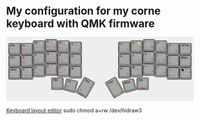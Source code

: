 # My configuration for my corne keyboard with QMK firmware
![Plan de estudios](https://github.com/Kochq/myCorne/blob/master/assets/corne%2C-default-layer.png?raw=true)

[Keyboard layout editor](https://www.keyboard-layout-editor.com/#/gists/2ef20f5acf8ba12e84a1eb347961a60c)
sudo chmod a+rw /dev/hidraw3
